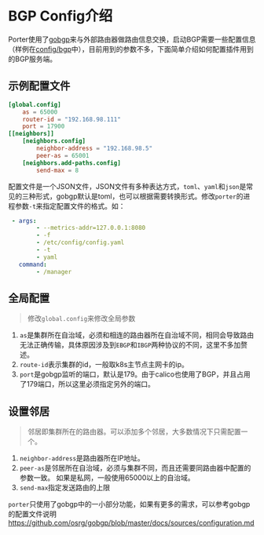 # BGP Config介绍

Porter使用了[gobgp](https://github.com/osrg/gobgp)来与外部路由器做路由信息交换，启动BGP需要一些配置信息（样例在[config/bgp](https://github.com/kubesphere/porter/blob/master/config/bgp/config.toml)中），目前用到的参数不多，下面简单介绍如何配置插件用到的BGP服务端。

## 示例配置文件
```toml
[global.config]
    as = 65000
    router-id = "192.168.98.111"
    port = 17900
[[neighbors]]
    [neighbors.config]
        neighbor-address = "192.168.98.5"
        peer-as = 65001
    [neighbors.add-paths.config]
        send-max = 8
```
配置文件是一个JSON文件，JSON文件有多种表达方式，`toml`、`yaml`和`json`是常见的三种形式，gobgp默认是toml，也可以根据需要转换形式。修改`porter`的进程参数`-t`来指定配置文件的格式。如：
```yaml
 - args:
        - --metrics-addr=127.0.0.1:8080
        - -f
        - /etc/config/config.yaml
        - -t
        - yaml
   command:
        - /manager
```

## 全局配置
> 修改`global.config`来修改全局参数

1. `as`是集群所在自治域，必须和相连的路由器所在自治域不同，相同会导致路由无法正确传输，具体原因涉及到`EBGP`和`IBGP`两种协议的不同，这里不多加赘述。
2. `route-id`表示集群的id，一般取k8s主节点主网卡的ip。
3. `port`是gobgp监听的端口，默认是179。由于calico也使用了BGP，并且占用了179端口，所以这里必须指定另外的端口。

## 设置邻居
> 邻居即集群所在的路由器。可以添加多个邻居，大多数情况下只需配置一个。

1. `neighbor-address`是路由器所在IP地址。
2. `peer-as`是邻居所在自治域，必须与集群不同，而且还需要同路由器中配置的参数一致。 如果是私网，一般使用65000以上的自治域。
3. `send-max`指定发送路由的上限

`porter`只使用了gobgp中的一小部分功能，如果有更多的需求，可以参考gobgp的配置文件说明<https://github.com/osrg/gobgp/blob/master/docs/sources/configuration.md>